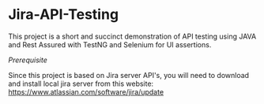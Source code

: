 # Jira-API-Testing
This project is a short and succinct demonstration of API testing using JAVA and Rest Assured with TestNG and Selenium for UI assertions. 

*Prerequisite*

Since this project is based on Jira server API's, you will need to download and install local jira server from this website:
https://www.atlassian.com/software/jira/update


